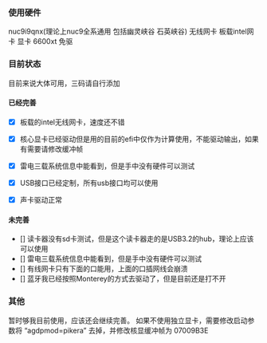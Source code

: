 ### 使用硬件
nuc9i9qnx(理论上nuc9全系通用 包括幽灵峡谷 石英峡谷)
无线网卡 板载intel网卡
显卡 6600xt 免驱


### 目前状态

目前来说大体可用，三码请自行添加

#### 已经完善

* [x] 板载的intel无线网卡，速度还不错
* [x] 核心显卡已经驱动但是用的目前的efi中仅作为计算使用，不能驱动输出，如果有需要请修改缓冲帧
* [x] 雷电三载系统信息中能看到，但是手中没有硬件可以测试
* [x] USB接口已经定制，所有usb接口均可以使用
* [x] 声卡驱动正常


#### 未完善
* [] 读卡器没有sd卡测试，但是这个读卡器走的是USB3.2的hub，理论上应该可以使用
* [] 雷电三载系统信息中能看到，但是手中没有硬件可以测试
* [] 有线网卡只有下面的口能用，上面的口插网线会崩溃
* [] 蓝牙我已经按照Monterey的方式去驱动了，但是目前还是打不开

### 其他
暂时够我目前使用，应该还会继续完善。
如果不使用独立显卡，需要修改启动参数将 “agdpmod=pikera” 去掉，并修改核显缓冲帧为 07009B3E 
